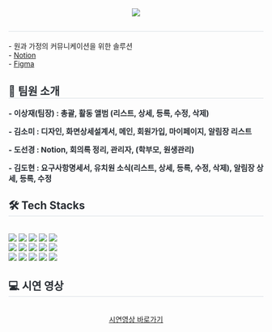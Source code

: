 <div align= "center">
    <img src="https://capsule-render.vercel.app/api?type=waving&color=auto&height=120&text=떡잎유치원%20%20:%20영유아%20커뮤니케이션%20서비스&animation=&fontColor=000000&fontSize=40" />
    </div>
    <div style="text-align: left;"> 
    <h2 style="border-bottom: 1px solid #d8dee4; color: #282d33;">  </h2>  
    <div style="font-weight: 700; font-size: 15px; text-align: left; color: #282d33;">  </div> 
    - 원과 가정의 커뮤니케이션을 위한 솔루션 </br>
    - <a href="https://alert-stomach-4e6.notion.site/2-3-f77ee2e63bbc41ee8667735ac3a8b81f?pvs=4" terget="_blank">Notion</a><br/>
    - <a href="https://www.canva.com/design/DAF7PIYHObc/YV7GM4iWEuSKpZ1iZxM8jg/edit" terget="_blank">Figma</a>
    </div> 
    </div><div style="text-align: left;"> 
    <h2 style="border-bottom: 1px solid #d8dee4; color: #282d33;">🤼 팀원 소개 </h2>  
    <div style="font-weight: 700; font-size: 15px; text-align: left; color: #282d33;">
    <p>- 이상재(팀장) :  총괄, 활동 앨범 (리스트, 상세, 등록, 수정, 삭제)</p>
    <p>- 김소미 : 디자인, 화면상세설계서, 메인, 회원가입, 마이페이지, 알림장 리스트</p>
    <p>- 도선경 : Notion, 회의록 정리, 관리자, (학부모, 원생관리)</p>
    <p>- 김도현 : 요구사항명세서, 유치원 소식(리스트, 상세, 등록, 수정, 삭제), 알림장 상세, 등록, 수정 </p>
    </div> 
    </div>
    <div style="text-align: left;">
    <h2 style="border-bottom: 1px solid #d8dee4; color: #282d33;"> 🛠️ Tech Stacks </h2> <br> 
    <div style="margin: 0; text-align: left;" > <img src="https://img.shields.io/badge/CSS3-1572B6?style=for-the-badge&logo=CSS3&logoColor=white">
          <img src="https://img.shields.io/badge/Eslint-4B32C3?style=for-the-badge&logo=Eslint&logoColor=white">
          <img src="https://img.shields.io/badge/Figma-F24E1E?style=for-the-badge&logo=Figma&logoColor=white">
          <img src="https://img.shields.io/badge/Firebase-FFCA28?style=for-the-badge&logo=Firebase&logoColor=white">
          <img src="https://img.shields.io/badge/Git-F05032?style=for-the-badge&logo=Git&logoColor=white">
          <br/><img src="https://img.shields.io/badge/Github-181717?style=for-the-badge&logo=Github&logoColor=white">
          <img src="https://img.shields.io/badge/HTML5-E34F26?style=for-the-badge&logo=HTML5&logoColor=white">
          <img src="https://img.shields.io/badge/Javascript-F7DF1E?style=for-the-badge&logo=Javascript&logoColor=white">
          <img src="https://img.shields.io/badge/Notion-000000?style=for-the-badge&logo=Notion&logoColor=white">
          <img src="https://img.shields.io/badge/Prettier-F7B93E?style=for-the-badge&logo=Prettier&logoColor=white">
          <br/><img src="https://img.shields.io/badge/React-61DAFB?style=for-the-badge&logo=React&logoColor=white">
          <img src="https://img.shields.io/badge/Sass-CC6699?style=for-the-badge&logo=Sass&logoColor=white">
          <img src="https://img.shields.io/badge/Slack-4A154B?style=for-the-badge&logo=Slack&logoColor=white">
          <img src="https://img.shields.io/badge/StyledComponents-DB7093?style=for-the-badge&logo=StyledComponents&logoColor=white">
              <img src="https://img.shields.io/badge/Redux-764ABC?style=for-the-badge&logo=Redux&logoColor=white">
          </div>
    </div>
    <div style="text-align: left;">
    <h2 style="border-bottom: 1px solid #d8dee4; color: #282d33;"> 💻 시연 영상 </h2> <br> 
    <div style="margin: 0; text-align: center;">
    <a href="https://www.youtube.com/watch?v=SdolCKqjZKw" terget="_blank">    
<!-- <img src="https://private-user-images.githubusercontent.com/148413962/293304779-2132e1d1-8646-4339-895b-7b267180e6e5.gif?jwt=eyJhbGciOiJIUzI1NiIsInR5cCI6IkpXVCJ9.eyJpc3MiOiJnaXRodWIuY29tIiwiYXVkIjoicmF3LmdpdGh1YnVzZXJjb250ZW50LmNvbSIsImtleSI6ImtleTEiLCJleHAiOjE3MDM4MjA1ODEsIm5iZiI6MTcwMzgyMDI4MSwicGF0aCI6Ii8xNDg0MTM5NjIvMjkzMzA0Nzc5LTIxMzJlMWQxLTg2NDYtNDMzOS04OTViLTdiMjY3MTgwZTZlNS5naWY_WC1BbXotQWxnb3JpdGhtPUFXUzQtSE1BQy1TSEEyNTYmWC1BbXotQ3JlZGVudGlhbD1BS0lBVkNPRFlMU0E1M1BRSzRaQSUyRjIwMjMxMjI5JTJGdXMtZWFzdC0xJTJGczMlMkZhd3M0X3JlcXVlc3QmWC1BbXotRGF0ZT0yMDIzMTIyOVQwMzI0NDFaJlgtQW16LUV4cGlyZXM9MzAwJlgtQW16LVNpZ25hdHVyZT00NThjMjA2N2Y2OGQ0Yzk0OWI0NDM5OWVjNGI2ZTUyZTA1NjZkMzJhNzIxYzBmNzQ3ZDRiOTU0MTIxN2IzZmQxJlgtQW16LVNpZ25lZEhlYWRlcnM9aG9zdCZhY3Rvcl9pZD0wJmtleV9pZD0wJnJlcG9faWQ9MCJ9.xVrKwMJJTphrgplHc687bqmELTGCwdlWSagfqzNLtFo" alt="떡잎유치원 미리보기" style="width:100%; max-width:500px;"> -->
시연영상 바로가기</a>
          </div>
    </div>
